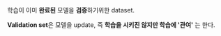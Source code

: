 학습이 이미 **완료된** 모델을 **검증**하기위한 dataset.

**Validation set**은 모델을 update, 즉 **학습을 시키진 않지만 학습에 '관여'** 는 한다.
